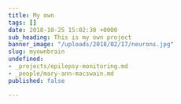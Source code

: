 ```yaml
---
title: My own
tags: []
date: 2018-10-25 15:02:30 +0000
sub_heading: This is my own project
banner_image: "/uploads/2018/02/17/neurons.jpg"
slug: myownbrain
undefined:
- _projects/epilepsy-monitoring.md
- _people/mary-ann-macswain.md
published: false

---
```

